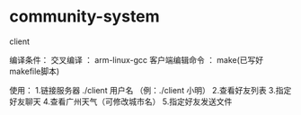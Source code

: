 # community-system
client

编译条件：
交叉编译 ： arm-linux-gcc
客户端编辑命令 ： make(已写好makefile脚本)

使用：
1.链接服务器 ./client 用户名 （例：./client 小明）
2.查看好友列表
3.指定好友聊天
4.查看广州天气（可修改城市名）
5.指定好友发送文件

